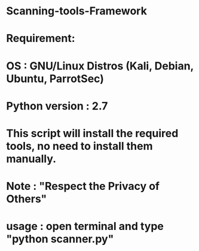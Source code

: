 # Scanning-tools-Framework
# Requirement:
# OS : GNU/Linux Distros (Kali, Debian, Ubuntu, ParrotSec)
# Python version : 2.7
# This script will install the required tools, no need to install them manually.
# Note : "Respect the Privacy of Others"
# usage : open terminal and type "python scanner.py" 
